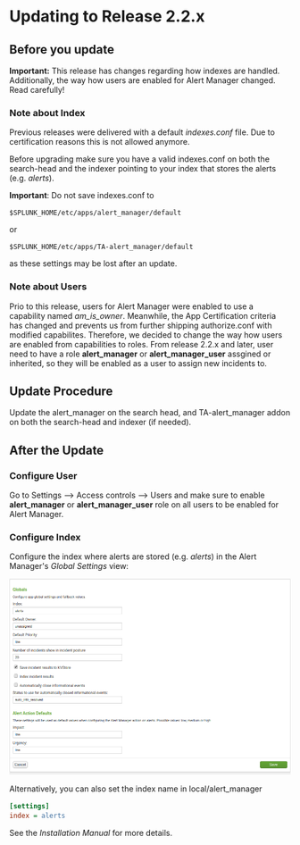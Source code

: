 # Updating to Release 2.2.x

## Before you update

**Important:** This release has changes regarding how indexes are handled. Additionally, the way how users are enabled for Alert Manager changed. Read carefully!

### Note about Index
Previous releases were delivered with a default _indexes.conf_ file. Due to certification reasons this is not allowed anymore.

Before upgrading make sure you have a valid indexes.conf on both the search-head and the indexer pointing to your index that stores the alerts (e.g. _alerts_).

**Important**: Do not save indexes.conf to
```
$SPLUNK_HOME/etc/apps/alert_manager/default
```
or
```
$SPLUNK_HOME/etc/apps/TA-alert_manager/default
```
as these settings may be lost after an update.

### Note about Users
Prio to this release, users for Alert Manager were enabled to use a capability named *am_is_owner*. Meanwhile, the App Certification criteria has changed and prevents us from further shipping authorize.conf with modified capabilites. Therefore, we decided to change the way how users are enabled from capabilities to roles. From release 2.2.x and later, user need to have a role **alert_manager** or **alert_manager_user** assgined or inherited, so they will be enabled as a user to assign new incidents to.

## Update Procedure

Update the alert_manager on the search head, and TA-alert_manager addon on both the search-head and indexer (if needed).

## After the Update
### Configure User
Go to Settings --> Access controls --> Users and make sure to enable **alert_manager** or **alert_manager_user** role on all users to be enabled for Alert Manager.

### Configure Index
Configure the index where alerts are stored (e.g. _alerts_) in the Alert Manager's _Global Settings_ view:

![Screenshot](img/im_global_settings.png)

Alternatively, you can also set the index name in local/alert_manager

```ini
[settings]
index = alerts
```

See the _Installation Manual_ for more details.
